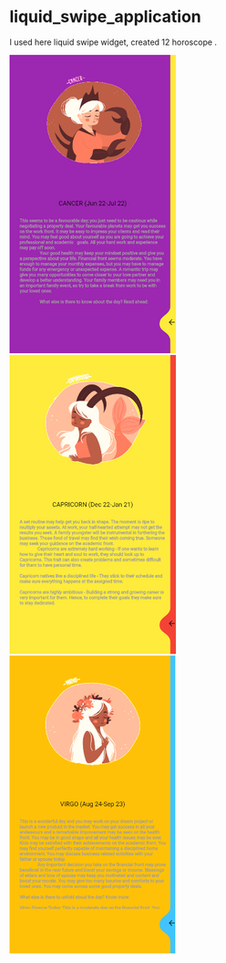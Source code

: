 # liquid_swipe_application

I used here liquid swipe widget, created 12 horoscope .

![Octocat](https://github.com/emrahseyhan/liquid-swipe-application/blob/main/ss/1.PNG)![Octocat](https://github.com/emrahseyhan/liquid-swipe-application/blob/main/ss/2.PNG)![Octocat](https://github.com/emrahseyhan/liquid-swipe-application/blob/main/ss/3.PNG)
